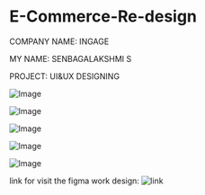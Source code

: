 # E-Commerce-Re-design

COMPANY NAME: INGAGE

MY NAME: SENBAGALAKSHMI S

PROJECT: UI&UX DESIGNING

![Image](https://github.com/user-attachments/assets/87b73f09-f5a0-4167-9d24-e47e17886bbc)

![Image](https://github.com/user-attachments/assets/86a1a0b5-6842-4761-a333-d8101237ed61)

![Image](https://github.com/user-attachments/assets/fcb522ed-ea88-4d49-80cf-5b28ddd71a17)

![Image](https://github.com/user-attachments/assets/83fe650e-e373-47cc-ad69-d85f7bcee683)

![Image](https://github.com/user-attachments/assets/5a8f0f9e-6312-4884-b934-a44dc33c21ad)

link for visit the figma work design:  ![link](https://www.figma.com/design/l0SnMVzlffr96tuSi6xiOt/E-Commerce-Redesign?node-id=0-1&p=f&t=ZtKz5pZMIWJIykxC-0)

